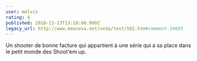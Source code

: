 ```yaml
---
user: melvis
rating: 4
published: 2010-12-13T15:28:00.000Z
legacy_url: http://www.emunova.net/veda/test/592.htm#comment-14693
---
```

Un shooter de bonne facture qui appartient à une série qui a sa place dans le petit monde des Shoot'em up.